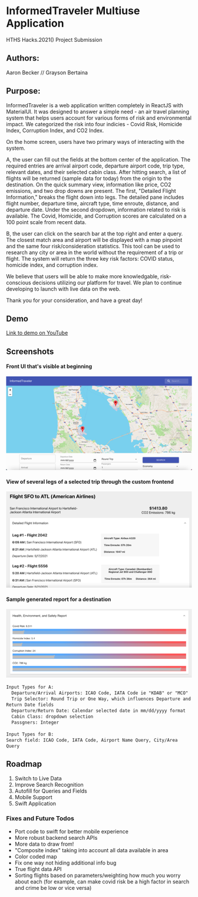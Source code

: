 # InformedTraveler Multiuse Application
HTHS Hacks.2021() Project Submission

## Authors:
Aaron Becker // Grayson Bertaina

## Purpose:
InformedTraveler is a web application written completely in ReactJS with MaterialUI. It was designed to answer a simple need - an air travel planning system that helps users account for various forms of risk and environmental impact. We categorized the risk into four indicies - Covid Risk, Homicide Index, Corruption Index, and CO2 Index.

On the home screen, users have two primary ways of interacting with the system.

A, the user can fill out the fields at the bottom center of the application. The required entries are arrival airport code, departure airport code, trip type, relevant dates, and their selected cabin class. After hitting search, a list of flights will be returned (sample data for today) from the origin to the destination. On the quick summary view, information like price, CO2 emissions, and two drop downs are present. The first, "Detailed Flight Information," breaks the flight down into legs. The detailed pane includes flight number, departure time, aircraft type, time enroute, distance, and departure date. Under the second dropdown, information related to risk is available. The Covid, Homicide, and Corruption scores are calculated on a 100 point scale from recent data.

B, the user can click on the search bar at the top right and enter a query. The closest match area and airport will be displayed with a map pinpoint and the same four risk/consideration statistics. This tool can be used to research any city or area in the world without the requirement of a trip or flight. The system will return the three key risk factors: COVID status, homicide index, and corruption index.

We believe that users will be able to make more knowledgable, risk-conscious decisions utilizing our platform for travel. We plan to continue developing to launch with live data on the web.

Thank you for your consideration, and have a great day!

## Demo

[Link to demo on YouTube](https://www.youtube.com/watch?v=LzFqSHbzxKM)

## Screenshots

#### Front UI that's visible at beginning
![frontUI](screenshots/frontUI.png)

#### View of several legs of a selected trip through the custom frontend
![flightView](screenshots/flightView.png)

#### Sample generated report for a destination
![healthReport](screenshots/healthReport.png)



```
Input Types for A:
  Departure/Arrival Airports: ICAO Code, IATA Code ie "KDAB" or "MCO"
  Trip Selector: Round Trip or One Way, which influences Departure and Return Date fields
  Departure/Return Date: Calendar selected date in mm/dd/yyyy format
  Cabin Class: dropdown selection
  Passgners: Integer

Input Types for B:
Search field: ICAO Code, IATA Code, Airport Name Query, City/Area Query
```

## Roadmap
1. Switch to Live Data
2. Improve Search Recognition
3. Autofill for Queries and Fields
4. Mobile Support
5. Swift Application


### Fixes and Future Todos
- Port code to swift for better mobile experience
- More robust backend search APIs
- More data to draw from!
- "Composite index" taking into account all data available in area
- Color coded map
- Fix one way not hiding additional info bug
- True flight data API
- Sorting flights based on parameters/weighting how much you worry about each (for example, can make covid risk be a high factor in search and crime be low or vice versa)
